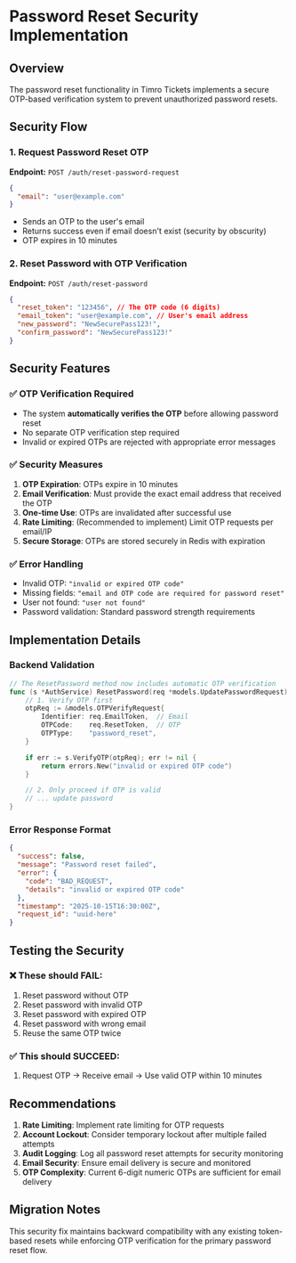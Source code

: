 # Password Reset Security Implementation

## Overview

The password reset functionality in Timro Tickets implements a secure OTP-based verification system to prevent unauthorized password resets.

## Security Flow

### 1. Request Password Reset OTP

**Endpoint:** `POST /auth/reset-password-request`

```json
{
  "email": "user@example.com"
}
```

- Sends an OTP to the user's email
- Returns success even if email doesn't exist (security by obscurity)
- OTP expires in 10 minutes

### 2. Reset Password with OTP Verification

**Endpoint:** `POST /auth/reset-password`

```json
{
  "reset_token": "123456", // The OTP code (6 digits)
  "email_token": "user@example.com", // User's email address
  "new_password": "NewSecurePass123!",
  "confirm_password": "NewSecurePass123!"
}
```

## Security Features

### ✅ OTP Verification Required

- The system **automatically verifies the OTP** before allowing password reset
- No separate OTP verification step required
- Invalid or expired OTPs are rejected with appropriate error messages

### ✅ Security Measures

1. **OTP Expiration**: OTPs expire in 10 minutes
2. **Email Verification**: Must provide the exact email address that received the OTP
3. **One-time Use**: OTPs are invalidated after successful use
4. **Rate Limiting**: (Recommended to implement) Limit OTP requests per email/IP
5. **Secure Storage**: OTPs are stored securely in Redis with expiration

### ✅ Error Handling

- Invalid OTP: `"invalid or expired OTP code"`
- Missing fields: `"email and OTP code are required for password reset"`
- User not found: `"user not found"`
- Password validation: Standard password strength requirements

## Implementation Details

### Backend Validation

```go
// The ResetPassword method now includes automatic OTP verification
func (s *AuthService) ResetPassword(req *models.UpdatePasswordRequest) error {
    // 1. Verify OTP first
    otpReq := &models.OTPVerifyRequest{
        Identifier: req.EmailToken,  // Email
        OTPCode:    req.ResetToken,  // OTP
        OTPType:    "password_reset",
    }

    if err := s.VerifyOTP(otpReq); err != nil {
        return errors.New("invalid or expired OTP code")
    }

    // 2. Only proceed if OTP is valid
    // ... update password
}
```

### Error Response Format

```json
{
  "success": false,
  "message": "Password reset failed",
  "error": {
    "code": "BAD_REQUEST",
    "details": "invalid or expired OTP code"
  },
  "timestamp": "2025-10-15T16:30:00Z",
  "request_id": "uuid-here"
}
```

## Testing the Security

### ❌ These should FAIL:

1. Reset password without OTP
2. Reset password with invalid OTP
3. Reset password with expired OTP
4. Reset password with wrong email
5. Reuse the same OTP twice

### ✅ This should SUCCEED:

1. Request OTP → Receive email → Use valid OTP within 10 minutes

## Recommendations

1. **Rate Limiting**: Implement rate limiting for OTP requests
2. **Account Lockout**: Consider temporary lockout after multiple failed attempts
3. **Audit Logging**: Log all password reset attempts for security monitoring
4. **Email Security**: Ensure email delivery is secure and monitored
5. **OTP Complexity**: Current 6-digit numeric OTPs are sufficient for email delivery

## Migration Notes

This security fix maintains backward compatibility with any existing token-based resets while enforcing OTP verification for the primary password reset flow.
